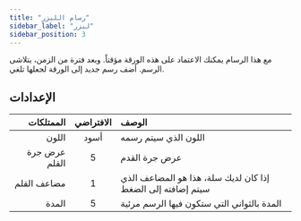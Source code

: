 ```yaml
---
title: "رسام الليزر"
sidebar_label: "ليزر"
sidebar_position: 3
---
```



مع هذا الرسام يمكنك الاعتماد على هذه الورقة مؤقتاً. وبعد فترة من الزمن، يتلاشى الرسم. أضف رسم جديد إلى الورقة لجعلها تلغي.

## الإعدادات

|     الممتلكات | الافتراضي | الوصف                                                       |
| -------------:|:---------:|:----------------------------------------------------------- |
|         اللون |   أسود    | اللون الذي سيتم رسمه                                        |
| عرض جرة القلم |     5     | عرض جرة القدم                                               |
|   مضاعف القلم |     1     | إذا كان لديك سلة، هذا هو المضاعف الذي سيتم إضافته إلى الضغط |
|         المدة |     5     | المدة بالثواني التي ستكون فيها الرسم مرئية                  |
